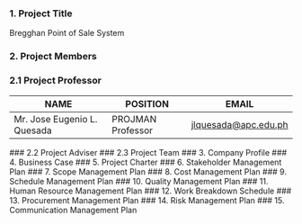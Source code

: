 ### 1. Project Title
Bregghan Point of Sale System
### 2. Project Members
###    2.1 Project Professor
<html>
<body>
<!--StartFragment-->

NAME | POSITION | EMAIL
-- | -- | --
Mr. Jose Eugenio L. Quesada | PROJMAN Professor | jlquesada@apc.edu.ph

<!--EndFragment-->
</body>
</html>
###    2.2 Project Adviser
###    2.3 Project Team
### 3. Company Profile
### 4. Business Case
### 5. Project Charter
### 6. Stakeholder Management Plan
### 7. Scope Management Plan
### 8. Cost Management Plan
### 9. Schedule Management Plan
### 10. Quality Management Plan
### 11. Human Resource Management Plan
### 12. Work Breakdown Schedule
### 13. Procurement Management Plan
### 14. Risk Management Plan
### 15. Communication Management Plan